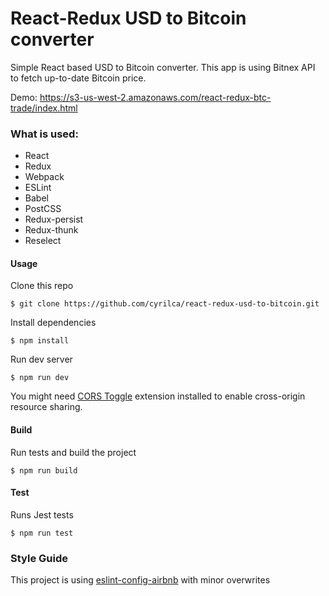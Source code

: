 # React-Redux USD to Bitcoin converter
Simple React based USD to Bitcoin converter.
This app is using Bitnex API to fetch up-to-date Bitcoin price.

Demo: https://s3-us-west-2.amazonaws.com/react-redux-btc-trade/index.html

### What is used:
- React
- Redux
- Webpack
- ESLint
- Babel
- PostCSS
- Redux-persist
- Redux-thunk
- Reselect

#### Usage 
Clone this repo
```
$ git clone https://github.com/cyrilca/react-redux-usd-to-bitcoin.git
```

Install dependencies
```
$ npm install
```

Run dev server
```
$ npm run dev
```

You might need [CORS Toggle](https://chrome.google.com/webstore/detail/cors-toggle/jioikioepegflmdnbocfhgmpmopmjkim?hl=en) extension installed to enable cross-origin resource sharing.

#### Build
Run tests and build the project
```
$ npm run build
```

#### Test
Runs Jest tests
```
$ npm run test
```

### Style Guide
This project is using [eslint-config-airbnb](https://www.npmjs.com/package/eslint-config-airbnb) with minor overwrites